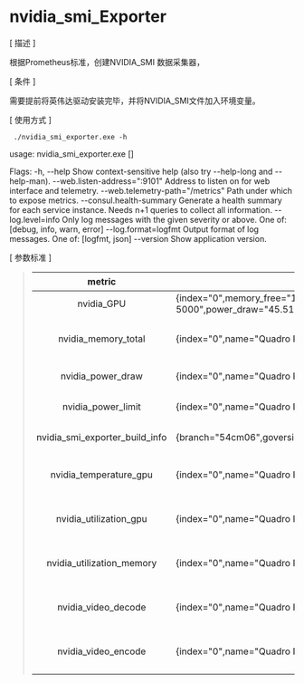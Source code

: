 # nvidia_smi_Exporter
[  描述 ]

根据Prometheus标准，创建NVIDIA_SMI 数据采集器，

[  条件 ] 

需要提前将英伟达驱动安装完毕，并将NVIDIA_SMI文件加入环境变量。

[  使用方式 ]

`  ./nvidia_smi_exporter.exe -h `

 usage: nvidia_smi_exporter.exe [<flags>]

 Flags:
   -h, --help                                   Show context-sensitive help (also try --help-long
                         and --help-man).
       --web.listen-address=":9101"
                         Address to listen on for web interface and
                         telemetry.
       --web.telemetry-path="/metrics"
                         Path under which to expose metrics.
       --consul.health-summary
						 Generate a health summary for each service
                         instance. Needs n+1 queries to collect all
                         information.
       --log.level=info               Only log messages with the given severity or
                         above. One of: [debug, info, warn, error]
       --log.format=logfmt      Output format of log messages. One of: [logfmt,
                         json]
       --version                         Show application version.

[  参数标准  ]

>|             metric             | - index：显卡序号  - name：显卡型号                          | value              |
>| :----------------------------: | ------------------------------------------------------------ | ------------------ |
>|           nvidia_GPU           | {index="0",memory_free="14738",memory_total="16384",memory_used="1646",name="Quadro RTX 5000",power_draw="45.51",power_limit="230.00",temperature_gpu="44",utilization_gpu="15",utilization_memory="5"} |                    |
>|      nvidia_memory_total       | {index="0",name="Quadro RTX 5000"}                           | 显存容量（MB）     |
>|       nvidia_power_draw        | {index="0",name="Quadro RTX 5000"}                           | 功率（W）          |
>|       nvidia_power_limit       | {index="0",name="Quadro RTX 5000"}                           | 最大功率（W）      |
>| nvidia_smi_exporter_build_info | {branch="54cm06",goversion="go1.13.6",revision="0.0.1",version="0.1.0"} | build信息          |
>|     nvidia_temperature_gpu     | {index="0",name="Quadro RTX 5000"}                           | 显卡温度（摄氏度） |
>|     nvidia_utilization_gpu     | {index="0",name="Quadro RTX 5000"}                           | 显卡利用率（%）    |
>|   nvidia_utilization_memory    | {index="0",name="Quadro RTX 5000"}                           | 显存使用率（%）    |
>|      nvidia_video_decode       | {index="0",name="Quadro RTX 5000"}                           | 视频解码率（%）    |
>|      nvidia_video_encode       | {index="0",name="Quadro RTX 5000"}                           | 视频编码率（%）    |
>
>

